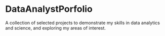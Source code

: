 # DataAnalystPorfolio
A collection of selected projects to demonstrate my skills in data analytics and science, and exploring my areas of interest.
